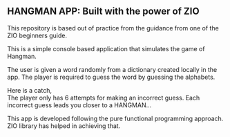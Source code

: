 ## **HANGMAN APP: Built with the power of ZIO**

This repository is based out of practice from the
guidance from one of the ZIO beginners guide.

This is a simple console based application that
simulates the game of Hangman.

The user is given a word randomly from a dictionary
created locally in the app. The player is required
to guess the word by guessing the alphabets.

Here is a catch, <BR>
The player only has 6 attempts for making an incorrect
guess. Each incorrect guess leads you closer
to a HANGMAN...

This app is developed following the pure functional
programming approach. ZIO library has helped in
achieving that.
